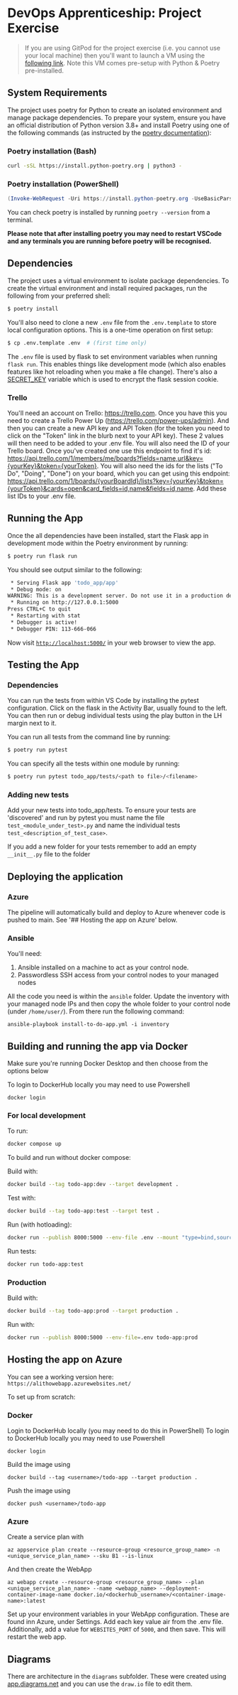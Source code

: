 # DevOps Apprenticeship: Project Exercise

> If you are using GitPod for the project exercise (i.e. you cannot use your local machine) then you'll want to launch a VM using the [following link](https://gitpod.io/#https://github.com/CorndelWithSoftwire/DevOps-Course-Starter). Note this VM comes pre-setup with Python & Poetry pre-installed.

## System Requirements

The project uses poetry for Python to create an isolated environment and manage package dependencies. To prepare your system, ensure you have an official distribution of Python version 3.8+ and install Poetry using one of the following commands (as instructed by the [poetry documentation](https://python-poetry.org/docs/#system-requirements)):

### Poetry installation (Bash)

```bash
curl -sSL https://install.python-poetry.org | python3 -
```

### Poetry installation (PowerShell)

```powershell
(Invoke-WebRequest -Uri https://install.python-poetry.org -UseBasicParsing).Content | py -
```

You can check poetry is installed by running `poetry --version` from a terminal.

**Please note that after installing poetry you may need to restart VSCode and any terminals you are running before poetry will be recognised.**

## Dependencies

The project uses a virtual environment to isolate package dependencies. To create the virtual environment and install required packages, run the following from your preferred shell:

```bash
$ poetry install
```

You'll also need to clone a new `.env` file from the `.env.template` to store local configuration options. This is a one-time operation on first setup:

```bash
$ cp .env.template .env  # (first time only)
```

The `.env` file is used by flask to set environment variables when running `flask run`. This enables things like development mode (which also enables features like hot reloading when you make a file change). There's also a [SECRET_KEY](https://flask.palletsprojects.com/en/2.3.x/config/#SECRET_KEY) variable which is used to encrypt the flask session cookie.

### Trello
You'll need an account on Trello: https://trello.com. Once you have this you need to create a Trello Power Up (https://trello.com/power-ups/admin). And then you can create a new API key and API Token (for the token you need to click on the "Token" link in the blurb next to your API key). These 2 values will then need to be added to your .env file. You will also need the ID of your Trello board. Once you've created one use this endpoint to find it's id: https://api.trello.com/1/members/me/boards?fields=name,url&key={yourKey}&token={yourToken}. You will also need the ids for the lists ("To Do", "Doing", "Done") on your board, which you can get using this endpoint: https://api.trello.com/1/boards/{yourBoardId}/lists?key={yourKey}&token={yourToken}&cards=open&card_fields=id,name&fields=id,name. Add these list IDs to your .env file.

## Running the App

Once the all dependencies have been installed, start the Flask app in development mode within the Poetry environment by running:
```bash
$ poetry run flask run
```

You should see output similar to the following:
```bash
 * Serving Flask app 'todo_app/app'
 * Debug mode: on
WARNING: This is a development server. Do not use it in a production deployment. Use a production WSGI server instead.
 * Running on http://127.0.0.1:5000
Press CTRL+C to quit
 * Restarting with stat
 * Debugger is active!
 * Debugger PIN: 113-666-066
```
Now visit [`http://localhost:5000/`](http://localhost:5000/) in your web browser to view the app.

## Testing the App
### Dependencies

You can run the tests from within VS Code by installing the pytest configuration. Click on the flask in the Activity Bar, usually found to the left. You can then run or debug individual tests using the play button in the LH margin next to it.

You can run all tests from the command line by running:

```bash
$ poetry run pytest
```

You can specify all the tests within one module by running:

```bash
$ poetry run pytest todo_app/tests/<path to file>/<filename>
```

### Adding new tests
Add your new tests into todo_app/tests. To ensure your tests are 'discovered' and run by pytest you must name the file ```test_<module_under_test>.py``` and name the individual tests ```test_<description_of_test_case>```.

If you add a new folder for your tests remember to add an empty ```__init__.py``` file to the folder

## Deploying the application
### Azure
The pipeline will automatically build and deploy to Azure whenever code is pushed to main. See '## Hosting the app on Azure' below.

### Ansible
You'll need: 
1. Ansible installed on a machine to act as your control node.
2. Passwordless SSH access from your control nodes to your managed nodes

All the code you need is within the ```ansible``` folder. Update the inventory with your managed node IPs and then copy the whole folder to your control node (under ```/home/user/```). From there run the following command:
```
ansible-playbook install-to-do-app.yml -i inventory
```

## Building and running the app via Docker
Make sure you're running Docker Desktop and then choose from the options below

To login to DockerHub locally you may need to use Powershell
```
docker login
```

### For local development
To run:
```bash
docker compose up
```

To build and run without docker compose:

Build with:
```bash
docker build --tag todo-app:dev --target development .
```

Test with:
```bash
docker build --tag todo-app:test --target test .
```

Run (with hotloading):
```bash
docker run --publish 8000:5000 --env-file .env --mount "type=bind,source=$(pwd)/todo_app,target=/app/todo_app" todo-app:dev
```

Run tests:
```bash
docker run todo-app:test
```

### Production
Build with: 
```bash
docker build --tag todo-app:prod --target production .
```
Run with:
```bash
docker run --publish 8000:5000 --env-file=.env todo-app:prod
```

## Hosting the app on Azure
You can see a working version here:
`https://alithowebapp.azurewebsites.net/`

To set up from scratch:
### Docker
Login to DockerHub locally (you may need to do this in PowerShell)
To login to DockerHub locally you may need to use Powershell
```
docker login
```

Build the image using
```
docker build --tag <username>/todo-app --target production .
```

Push the image using
```
docker push <username>/todo-app
```

### Azure
Create a service plan with 
```
az appservice plan create --resource-group <resource_group_name> -n <unique_service_plan_name> --sku B1 --is-linux
```

And then create the WebApp
```
az webapp create --resource-group <resource_group_name> --plan <unique_service_plan_name> --name <webapp_name> --deployment-container-image-name docker.io/<dockerhub_username>/<container-image-name>:latest
```

Set up your environment variables in your WebApp configuration. These are found inn Azure, under Settings. Add each key value air from the .env file. Additionally, add a value for `WEBSITES_PORT` of `5000`, and then save. This will restart the web app.


## Diagrams
There are architecture in the `diagrams` subfolder. These were created using [app.diagrams.net](https://app.diagrams.net/) and you can use the `draw.io` file to edit them.
